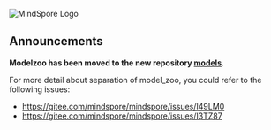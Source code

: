 ![MindSpore Logo](https://gitee.com/mindspore/mindspore/raw/master/docs/MindSpore-logo.png "MindSpore logo")

## Announcements

**Modelzoo has been moved to the new repository [models](https://gitee.com/mindspore/models)**.

For more detail about separation of model_zoo, you could refer to the following issues:

- https://gitee.com/mindspore/mindspore/issues/I49LM0
- https://gitee.com/mindspore/mindspore/issues/I3TZ87

